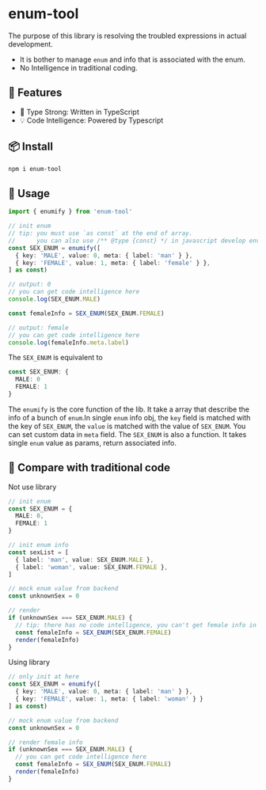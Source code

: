 # enum-tool
The purpose of this library is resolving the troubled expressions in actual development.
- It is bother to manage `enum` and info that is associated with the enum.
- No Intelligence in traditional coding.

## 🚀 Features
- 💪 Type Strong: Written in TypeScript
- 💡 Code Intelligence: Powered by Typescript

## 📦 Install
``` bash
npm i enum-tool
```

## 🦄 Usage
```ts
import { enumify } from 'enum-tool'

// init enum
// tip: you must use `as const` at the end of array.
//      you can also use /** @type {const} */ in javascript develop environment
const SEX_ENUM = enumify([
  { key: 'MALE', value: 0, meta: { label: 'man' } },
  { key: 'FEMALE', value: 1, meta: { label: 'female' } },
] as const)

// output: 0
// you can get code intelligence here
console.log(SEX_ENUM.MALE)

const femaleInfo = SEX_ENUM(SEX_ENUM.FEMALE)

// output: female
// you can get code intelligence here
console.log(femaleInfo.meta.label)
```
The `SEX_ENUM` is equivalent to
```ts
const SEX_ENUM: {
  MALE: 0
  FEMALE: 1
}
```
The `enumify` is the core function of the lib. It take a array that describe the info of a bunch of `enum`.In single `enum` info obj, the `key` field is matched with the key of `SEX_ENUM`, the `value` is matched with the value of `SEX_ENUM`. You can set custom data in `meta` field.
The `SEX_ENUM` is also a function. It takes single `enum` value as params, return associated info.

## 👾 Compare with traditional code
Not use library
```ts
// init enum
const SEX_ENUM = {
  MALE: 0,
  FEMALE: 1
}

// init enum info
const sexList = [
  { label: 'man', value: SEX_ENUM.MALE },
  { label: 'woman', value: SEX_ENUM.FEMALE },
]

// mock enum value from backend
const unknownSex = 0

// render
if (unknownSex === SEX_ENUM.MALE) {
  // tip: there has no code intelligence, you can't get female info in coding
  const femaleInfo = SEX_ENUM(SEX_ENUM.FEMALE)
  render(femaleInfo)
}
```
Using library
```ts
// only init at here
const SEX_ENUM = enumify([
  { key: 'MALE', value: 0, meta: { label: 'man' } },
  { key: 'FEMALE', value: 1, meta: { label: 'woman' } }
] as const)

// mock enum value from backend
const unknownSex = 0

// render female info
if (unknownSex === SEX_ENUM.MALE) {
  // you can get code intelligence here
  const femaleInfo = SEX_ENUM(SEX_ENUM.FEMALE)
  render(femaleInfo)
}
```
